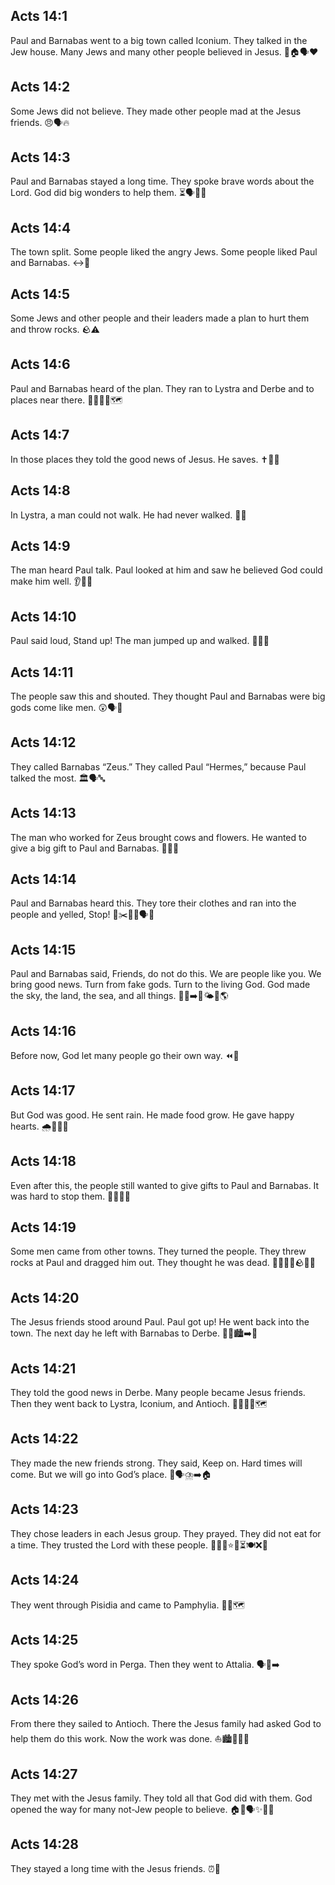 ## Acts 14:1
Paul and Barnabas went to a big town called Iconium. They talked in the Jew house. Many Jews and many other people believed in Jesus. 👣🏠🗣️❤️
## Acts 14:2
Some Jews did not believe. They made other people mad at the Jesus friends. 😠🗣️🔥
## Acts 14:3
Paul and Barnabas stayed a long time. They spoke brave words about the Lord. God did big wonders to help them. ⏳🗣️💪✨
## Acts 14:4
The town split. Some people liked the angry Jews. Some people liked Paul and Barnabas. ↔️👥
## Acts 14:5
Some Jews and other people and their leaders made a plan to hurt them and throw rocks. 🪨⚠️
## Acts 14:6
Paul and Barnabas heard of the plan. They ran to Lystra and Derbe and to places near there. 🏃‍♂️🏃‍♂️🗺️
## Acts 14:7
In those places they told the good news of Jesus. He saves. ✝️📣😊
## Acts 14:8
In Lystra, a man could not walk. He had never walked. 🧑‍🦽
## Acts 14:9
The man heard Paul talk. Paul looked at him and saw he believed God could make him well. 👂👀💙
## Acts 14:10
Paul said loud, Stand up! The man jumped up and walked. 📣🦵🏃
## Acts 14:11
The people saw this and shouted. They thought Paul and Barnabas were big gods come like men. 😲🗣️🙏
## Acts 14:12
They called Barnabas “Zeus.” They called Paul “Hermes,” because Paul talked the most. 🏛️🗣️🔤
## Acts 14:13
The man who worked for Zeus brought cows and flowers. He wanted to give a big gift to Paul and Barnabas. 🐂🌿🎁
## Acts 14:14
Paul and Barnabas heard this. They tore their clothes and ran into the people and yelled, Stop! 🧥✂️🏃‍♂️🗣️🛑
## Acts 14:15
Paul and Barnabas said, Friends, do not do this. We are people like you. We bring good news. Turn from fake gods. Turn to the living God. God made the sky, the land, the sea, and all things. 🙅‍♂️➡️🙏🌤️🌊🌎
## Acts 14:16
Before now, God let many people go their own way. ⏪🚶
## Acts 14:17
But God was good. He sent rain. He made food grow. He gave happy hearts. 🌧️🌱🍞😊
## Acts 14:18
Even after this, the people still wanted to give gifts to Paul and Barnabas. It was hard to stop them. 🤷‍♂️🎁🛑
## Acts 14:19
Some men came from other towns. They turned the people. They threw rocks at Paul and dragged him out. They thought he was dead. 🧑‍🤝‍🧑🔁🪨🚪😵
## Acts 14:20
The Jesus friends stood around Paul. Paul got up! He went back into the town. The next day he left with Barnabas to Derbe. 🤝✨🏙️➡️🧳
## Acts 14:21
They told the good news in Derbe. Many people became Jesus friends. Then they went back to Lystra, Iconium, and Antioch. 📣😊👥🔄🗺️
## Acts 14:22
They made the new friends strong. They said, Keep on. Hard times will come. But we will go into God’s place. 💪🗣️⛈️➡️🏠
## Acts 14:23
They chose leaders in each Jesus group. They prayed. They did not eat for a time. They trusted the Lord with these people. 🧑‍🤝‍🧑⭐🙏⏳🍽️❌🤲
## Acts 14:24
They went through Pisidia and came to Pamphylia. 🚶‍♂️🗺️
## Acts 14:25
They spoke God’s word in Perga. Then they went to Attalia. 🗣️📖➡️
## Acts 14:26
From there they sailed to Antioch. There the Jesus family had asked God to help them do this work. Now the work was done. ⛵🏙️🤝🙏✅
## Acts 14:27
They met with the Jesus family. They told all that God did with them. God opened the way for many not-Jew people to believe. 🏠👥🗣️✨🚪💖
## Acts 14:28
They stayed a long time with the Jesus friends. ⏰🤗
